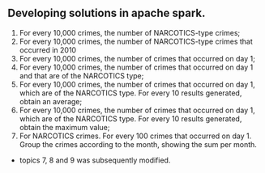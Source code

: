 ##  Developing solutions in apache spark. 

1. For every 10,000 crimes, the number of NARCOTICS-type crimes;
2. For every 10,000 crimes, the number of NARCOTICS-type crimes that occurred in 2010
3. For every 10,000 crimes, the number of crimes that occurred on day 1;
4. For every 10,000 crimes, the number of crimes that occurred on day 1 and that are of the NARCOTICS type;
5. For every 10,000 crimes, the number of crimes that occurred on day 1, which are of the NARCOTICS type. For every 10 results generated, obtain an average;
6. For every 10,000 crimes, the number of crimes that occurred on day 1, which are of the NARCOTICS type. For every 10 results generated, obtain the maximum value;
7. For NARCOTICS crimes. For every 100 crimes that occurred on day 1. Group the crimes according to the month, showing the sum per month.

* topics 7, 8 and 9 was subsequently modified.
